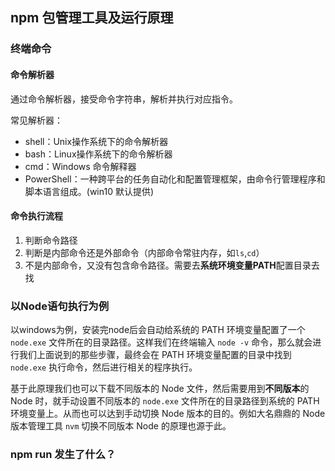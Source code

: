 ## npm 包管理工具及运行原理

### 终端命令

#### 命令解析器
通过命令解析器，接受命令字符串，解析并执行对应指令。

常见解析器：
+ shell：Unix操作系统下的命令解析器
+ bash：Linux操作系统下的命令解析器
+ cmd：Windows 命令解释器
+ PowerShell：一种跨平台的任务自动化和配置管理框架，由命令行管理程序和脚本语言组成。(win10 默认提供)

#### 命令执行流程

1. 判断命令路径
2. 判断是内部命令还是外部命令（内部命令常驻内存，如`ls`,`cd`）
3. 不是内部命令，又没有包含命令路径。需要去**系统环境变量PATH**配置目录去找

### 以Node语句执行为例

以windows为例，安装完node后会自动给系统的 PATH 环境变量配置了一个 `node.exe` 文件所在的目录路径。这样我们在终端输入 `node -v` 命令，那么就会进行我们上面说到的那些步骤，最终会在 PATH 环境变量配置的目录中找到 `node.exe` 执行命令，然后进行相关的程序执行。

基于此原理我们也可以下载不同版本的 Node 文件，然后需要用到**不同版本**的 Node 时，就手动设置不同版本的 `node.exe` 文件所在的目录路径到系统的 PATH 环境变量上。从而也可以达到手动切换 Node 版本的目的。例如大名鼎鼎的 Node 版本管理工具 `nvm` 切换不同版本 Node 的原理也源于此。

### npm run 发生了什么？


